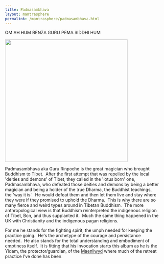 ```yaml
---
title: Padmasambhava
layout: mantrasphere
permalink: /mantrasphere/padmasambhava.html
---
```



OM AH HUM BENZA GURU PEMA SIDDHI HUM  


<img src="{{ site.baseurl }}/assets/images/mantrasphere/padmasambhava.jpg" alt="" width="400" height="400" />  


Padmasambhava aka Guru Rinpoche is the great magician who brought Buddhism to Tibet.  After the first attempt that was repelled by the local 'deities and demons' of Tibet, they called in the 'lotus born' one, Padmasambhava, who defeated those deities and demons by being a better magician and being a holder of the true Dharma, the Buddhist teachings, the 'way it is'.  He would defeat them and then let them live and stay where they were if they promised to uphold the Dharma.  This is why there are so many fierce and weird types around in Tibetan Buddhism.  The more anthropological view is that Buddhism reinterpreted the indigenous religion of Tibet, Bon, and thus supplanted it.  Much the same thing happened in the UK with Christianity and the indigenous pagan religions.  

For me he stands for the fighting spirit, the umph needed for keeping the practice going.  He's the archetype of the courage and persistance needed.  He also stands for the total understanding and embodiment of emptiness itself.  It is fitting that his invocation starts this album as he is the Yidam, the protector/guardian, of the <a href="http://www.westernchanfellowship.org/maenllwyd.html">Maenllwyd</a> where much of the retreat practice I've done has been.
